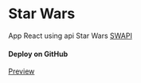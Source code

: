 # Star Wars
App React using api Star Wars  [SWAPI](https://swapi.co/)

#### Deploy on GitHub
[Preview](https://romarios1987.github.io/star-wars/)